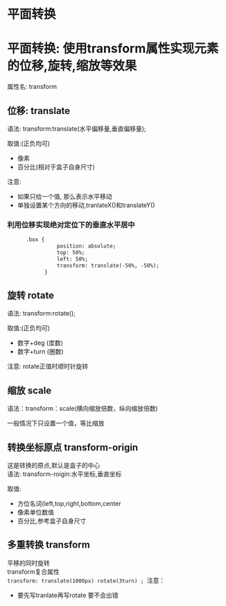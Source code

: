 # 平面转换

# 平面转换: 使用transform属性实现元素的位移,旋转,缩放等效果

属性名: transform

## 位移: translate

语法: transform:translate(水平偏移量,垂直偏移量);

取值:(正负均可)

* 像素
* 百分比(相对于盒子自身尺寸)

注意:

* 如果只给一个值, 那么表示水平移动
* 单独设置某个方向的移动,tranlateX()和translateY()

### 利用位移实现绝对定位下的垂直水平居中

```html
      .box {
                position: absolute;
                top: 50%;
                left: 50%;
                transform: translate(-50%, -50%);
            }
```

## 旋转 rotate

语法: transform:rotate();

取值:(正负均可)

* 数字+deg (度数)
* 数字+turn (圈数)

注意: rotate正值时顺时针旋转

## 缩放 scale

语法：transform：scale(横向缩放倍数，纵向缩放倍数)

一般情况下只设置一个值，等比缩放

## 转换坐标原点 transform-origin

这是转换的原点,默认是盒子的中心  
语法: transform-roigin:水平坐标,垂直坐标

取值:

* 方位名词(left,top,right,bottom,center
* 像素单位数值
* 百分比,参考盒子自身尺寸

## 多重转换 transform

平移的同时旋转  
transform复合属性  
`transform: translate(1000px) rotate(3turn) ; ​`注意：

* 要先写tranlate再写rotate 要不会出错
